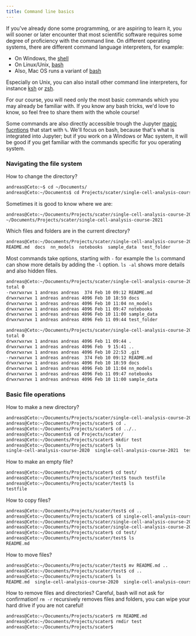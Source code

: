 ```yaml
---
title: Command line basics
---
```

If you've already done some programming, or are aspiring to learn it, you will sooner or later encounter that most scientific software requires some degree of proficiency with the command line. On different operating systems, there are different command language interpreters, for example:
  * On Windows, the [shell](https://docs.microsoft.com/en-us/windows-server/administration/windows-commands/windows-commands)
  * On Linux/Unix, [bash](https://www.gnu.org/software/bash/manual/bash.html)
  * Also, Mac OS runs a variant of [bash](https://developer.apple.com/library/archive/documentation/OpenSource/Conceptual/ShellScripting/CommandLInePrimer/CommandLine.html)

Especially on Unix, you can also install other command line interpreters, for instance [ksh](https://en.wikipedia.org/wiki/KornShell) or [zsh](https://en.wikipedia.org/wiki/Z_shell).

For our course, you will need only the most basic commands which you may already be familiar with. If you know any bash tricks, we'd love to know, so feel free to share them with the whole course!

Some commands are also directly accessible trough the Jupyter [magic fucntions](https://ipython.readthedocs.io/en/stable/interactive/magics.html) that start with `%`. We'll focus on bash, because that's what is integrated into Jupyter; but if you work on a Windows or Mac system, it will be good if you get familiar with the commands specific for you operating system.

### Navigating the file system

How to change the directory?
```bash
andreas@Ceto:~$ cd ~/Documents/
andreas@Ceto:~/Documents$ cd Projects/scater/single-cell-analysis-course-2021
```

Sometimes it is good to know where we are:
```bash
andreas@Ceto:~/Documents/Projects/scater/single-cell-analysis-course-2021$ pwd
~/Documents/Projects/scater/single-cell-analysis-course-2021
```

Which files and folders are in the current directory?
```bash
andreas@Ceto:~/Documents/Projects/scater/single-cell-analysis-course-2021$ ls
README.md  docs  nn_models  notebooks  sample_data  test_folder
```

Most commands take options, starting with `-` for example the `ls` command can show more details by adding the `-l` option. `ls -al` shows more details and also hidden files.
```bash
andreas@Ceto:~/Documents/Projects/scater/single-cell-analysis-course-2021$ ls -l
total 0
-rwxrwxrwx 1 andreas andreas  374 Feb 10 09:12 README.md
drwxrwxrwx 1 andreas andreas 4096 Feb 10 18:59 docs
drwxrwxrwx 1 andreas andreas 4096 Feb 10 11:04 nn_models
drwxrwxrwx 1 andreas andreas 4096 Feb 11 09:47 notebooks
drwxrwxrwx 1 andreas andreas 4096 Feb 10 11:00 sample_data
drwxrwxrwx 1 andreas andreas 4096 Feb 11 09:44 test_folder
```

```bash
andreas@Ceto:~/Documents/Projects/scater/single-cell-analysis-course-2021$ ls -al
total 0
drwxrwxrwx 1 andreas andreas 4096 Feb 11 09:44 .
drwxrwxrwx 1 andreas andreas 4096 Feb  9 15:41 ..
drwxrwxrwx 1 andreas andreas 4096 Feb 10 22:53 .git
-rwxrwxrwx 1 andreas andreas  374 Feb 10 09:12 README.md
drwxrwxrwx 1 andreas andreas 4096 Feb 10 18:59 docs
drwxrwxrwx 1 andreas andreas 4096 Feb 10 11:04 nn_models
drwxrwxrwx 1 andreas andreas 4096 Feb 11 09:47 notebooks
drwxrwxrwx 1 andreas andreas 4096 Feb 10 11:00 sample_data
```

### Basic file operations

How to make a new directory?
```bash
andreas@Ceto:~/Documents/Projects/scater/single-cell-analysis-course-2021$ cd ..
andreas@Ceto:~/Documents/Projects/scater$ cd .
andreas@Ceto:~/Documents/Projects/scater$ cd ../..
andreas@Ceto:~/Documents$ cd Projects/scater/
andreas@Ceto:~/Documents/Projects/scater$ mkdir test
andreas@Ceto:~/Documents/Projects/scater$ ls
single-cell-analysis-course-2020  single-cell-analysis-course-2021  test
```

How to make an empty file?
```bash
andreas@Ceto:~/Documents/Projects/scater$ cd test/
andreas@Ceto:~/Documents/Projects/scater/test$ touch testfile
andreas@Ceto:~/Documents/Projects/scater/test$ ls
testfile
```

How to copy files?
```bash
andreas@Ceto:~/Documents/Projects/scater/test$ cd ..
andreas@Ceto:~/Documents/Projects/scater$ cd single-cell-analysis-course-2021/
andreas@Ceto:~/Documents/Projects/scater/single-cell-analysis-course-2021$ cp README.md ../test/
andreas@Ceto:~/Documents/Projects/scater/single-cell-analysis-course-2021$ cd ..
andreas@Ceto:~/Documents/Projects/scater$ cd test/
andreas@Ceto:~/Documents/Projects/scater/test$ ls
README.md
```

How to move files?
```bash
andreas@Ceto:~/Documents/Projects/scater/test$ mv README.md ..
andreas@Ceto:~/Documents/Projects/scater/test$ cd ..
andreas@Ceto:~/Documents/Projects/scater$ ls
README.md  single-cell-analysis-course-2020  single-cell-analysis-course-2021  test
```

How to remove files and directories? Careful, bash will not ask for confirmation! `rm -r` recursively removes files and folders, you can wipe your hard drive if you are not careful!
```bash
andreas@Ceto:~/Documents/Projects/scater$ rm README.md
andreas@Ceto:~/Documents/Projects/scater$ rmdir test
andreas@Ceto:~/Documents/Projects/scater$
```
